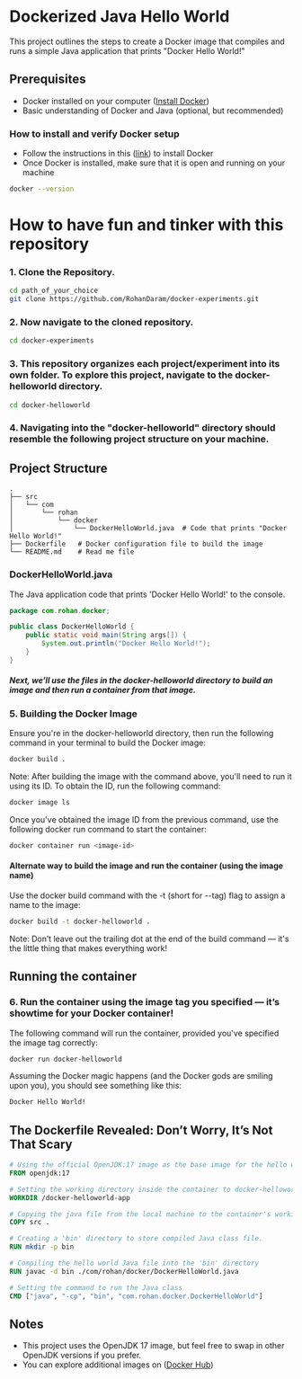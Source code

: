 # Dockerized Java Hello World

This project outlines the steps to create a Docker image that compiles and runs a simple Java application that prints "Docker Hello World!"


## Prerequisites

- Docker installed on your computer ([Install Docker](https://docs.docker.com/get-docker/))
- Basic understanding of Docker and Java (optional, but recommended)
 
### How to install and verify Docker setup
- Follow the instructions in this ([link](https://docs.docker.com/get-docker/)) to install Docker
- Once Docker is installed, make sure that it is open and running on your machine
```bash
docker --version
```
# How to have fun and tinker with this repository

### 1. Clone the Repository.

```bash
cd path_of_your_choice
git clone https://github.com/RohanDaram/docker-experiments.git
```

### 2. Now navigate to the cloned repository.
```bash
cd docker-experiments
```
### 3. This repository organizes each project/experiment into its own folder. To explore this project, navigate to the docker-helloworld directory.
```bash
cd docker-helloworld
```
### 4. Navigating into the "docker-helloworld" directory should resemble the following project structure on your machine.
## Project Structure

```
.
├── src
│   └── com
│       └── rohan
│           └── docker
│               └── DockerHelloWorld.java  # Code that prints "Docker Hello World!"
├── Dockerfile   # Docker configuration file to build the image
└── README.md    # Read me file
```

### DockerHelloWorld.java

The Java application code that prints 'Docker Hello World!' to the console.

```java
package com.rohan.docker;

public class DockerHelloWorld {
	public static void main(String args[]) {
		System.out.println("Docker Hello World!");
	}
}
```

##### Next, we'll use the files in the docker-helloworld directory to build an image and then run a container from that image.
### 5. Building the Docker Image

Ensure you're in the docker-helloworld directory, then run the following command in your terminal to build the Docker image:

```bash
docker build .
```
Note: After building the image with the command above, you'll need to run it using its ID. To obtain the ID, run the following command:

```bash
docker image ls
```
Once you've obtained the image ID from the previous command, use the following docker run command to start the container:
```bash
docker container run <image-id>
```
#### Alternate way to build the image and run the container (using the image name)
Use the docker build command with the -t (short for --tag) flag to assign a name to the image:
```bash
docker build -t docker-helloworld .
```
Note: Don’t leave out the trailing dot at the end of the build command — it's the little thing that makes everything work!

## Running the container
### 6. Run the container using the image tag you specified — it’s showtime for your Docker container!

The following command will run the container, provided you've specified the image tag correctly:
```bash
docker run docker-helloworld
```
Assuming the Docker magic happens (and the Docker gods are smiling upon you), you should see something like this:
```bash
Docker Hello World!
```

## The Dockerfile Revealed: Don’t Worry, It’s Not That Scary

```dockerfile
# Using the official OpenJDK:17 image as the base image for the hello world application
FROM openjdk:17

# Setting the working directory inside the container to docker-helloworld-app folder
WORKDIR /docker-helloworld-app

# Copying the java file from the local machine to the container's working directory
COPY src .

# Creating a 'bin' directory to store compiled Java class file.
RUN mkdir -p bin

# Compiling the hello world Java file into the 'bin' directory
RUN javac -d bin ./com/rohan/docker/DockerHelloWorld.java

# Setting the command to run the Java class
CMD ["java", "-cp", "bin", "com.rohan.docker.DockerHelloWorld"]
```

## Notes

- This project uses the OpenJDK 17 image, but feel free to swap in other OpenJDK versions if you prefer.
- You can explore additional images on ([Docker Hub](https://hub.docker.com/))
